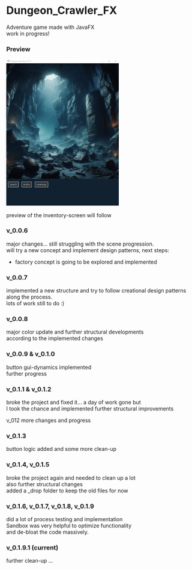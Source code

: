 # Dungeon_Crawler_FX
Adventure game made with JavaFX  
work in progress!  
   
### Preview
<img src="images/preview.png" alt="Preview-picture of the main-window" width="300px" height="auto">     
   
preview of the inventory-screen will follow
   
### v_0.0.6  
major changes... still struggling with the scene progression.  
will try a new concept and implement design patterns, next steps:  
- factory concept is going to be explored and implemented  
   
### v_0.0.7  
implemented a new structure and try to follow creational design patterns along the process.   
lots of work still to do :)  
   
### v_0.0.8  
major color update and further structural developments  
according to the implemented changes  
   
### v_0.0.9 & v_0.1.0
button gui-dynamics implemented   
further progress  
   
### v_0.1.1 & v_0.1.2   
broke the project and fixed it... a day of work gone but   
I took the chance and implemented further structural improvements   
   
v_012 more changes and progress  
    
### v_0.1.3 
button logic added and some more clean-up    
   
### v_0.1.4, v_0.1.5 
broke the project again and needed to clean up a lot   
also further structural changes   
added a _drop folder to keep the old files for now
   
### v_0.1.6, v_0.1.7, v_0.1.8, v_0.1.9
did a lot of process testing and implementation   
Sandbox was very helpful to optimize functionality   
and de-bloat the code massively.  
   
### v_0.1.9.1 (current)
further clean-up ...   
  
